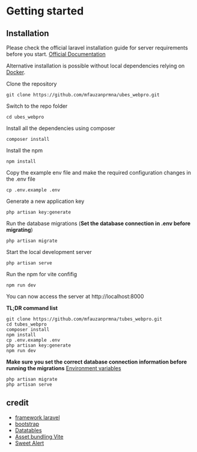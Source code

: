 
# Getting started

## Installation

Please check the official laravel installation guide for server requirements before you start. [Official Documentation](https://laravel.com/docs/5.4/installation#installation)

Alternative installation is possible without local dependencies relying on [Docker](#docker). 

Clone the repository

    git clone https://github.com/mfauzanprmna/ubes_webpro.git

Switch to the repo folder

    cd ubes_webpro

Install all the dependencies using composer

    composer install

Install the npm 

    npm install

Copy the example env file and make the required configuration changes in the .env file

    cp .env.example .env

Generate a new application key

    php artisan key:generate

Run the database migrations (**Set the database connection in .env before migrating**)

    php artisan migrate

Start the local development server

    php artisan serve

Run the npm for vite confifig

    npm run dev


You can now access the server at http://localhost:8000


**TL;DR command list**

    git clone https://github.com/mfauzanprmna/tubes_webpro.git
    cd tubes_webpro
    composer install
    npm install
    cp .env.example .env
    php artisan key:generate
    npm run dev
    
**Make sure you set the correct database connection information before running the migrations** [Environment variables](#environment-variables)

    php artisan migrate
    php artisan serve

## credit
- [framework laravel](https://laravel.com/)
- [bootstrap](https://getbootstrap.com/docs/4.6/getting-started/introduction/)
- [Datatables](https://yajrabox.com/docs/laravel-datatables/master/installation)
- [Asset bundling Vite](https://laravel.com/docs/11.x/vite)
- [Sweet Alert](https://sweetalert.js.org/guides/)


